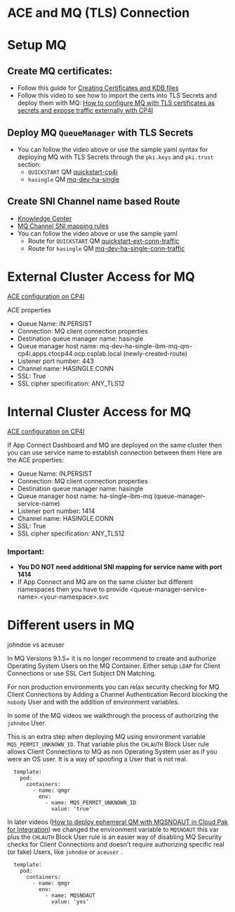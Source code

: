 # ACE and MQ (TLS) Connection

# Setup MQ

## Create MQ certificates: 
- Follow this guide for [Creating Certificates and KDB files](<./Create KDB.md>)
- Follow this video to see how to import the certs into TLS Secrets and deploy them with MQ: [How to configure MQ with TLS certificates as secrets and expose traffic externally with CP4I](https://www.youtube.com/watch?v=R0RZEL4jiUI)

## Deploy MQ `QueueManager` with TLS Secrets

- You can follow the video above or use the sample yaml syntax for deploying MQ with TLS Secrets through the `pki.keys` and `pki.trust`  section:
    -  `QUICKSTART` QM [quickstart-cp4i](<./quickstart-cp4i.yaml>)
    -  `hasingle` QM [mq-dev-ha-single](<./mq-dev-ha-single.yaml>)

## Create SNI Channel name based Route

- [Knowledge Center](https://www.ibm.com/support/knowledgecenter/SSFKSJ_9.2.0/com.ibm.mq.ctr.doc/cc_conn_qm_openshift.htm)
- [MQ Channel SNI mapping rules](https://www.ibm.com/support/pages/-ibm-websphere-mq-how-does-mq-provide-multiple-certificates-certlabl-capability)
- You can follow the video above or use the sample yaml
    - Route for `QUICKSTART` QM [quickstart-ext-conn-traffic](<./quickstart-ext-conn-traffic.yaml>)
    - Route for `hasingle` QM [mq-dev-ha-single-conn-traffic](<./mq-dev-ha-single-conn-traffic.yaml>)




# External Cluster Access for MQ

[ACE configuration on CP4I](https://www.youtube.com/watch?v=4zYoLk1drtY)

ACE properties
<ul>
<li> Queue Name: IN.PERSIST </li>
<li> Connection: MQ client connection properties </li>
<li> Destination queue manager name: hasingle </li>
<li> Queue manager host name: mq-dev-ha-single-ibm-mq-qm-cp4i.apps.ctocp44.ocp.csplab.local (newly-created-route) </li>
<li> Listener port number: 443 </li>
<li> Channel name: HASINGLE.CONN </li>
<li> SSL: True </li>
<li> SSL cipher specification: ANY_TLS12 </li> 
</ul>

# Internal Cluster Access for MQ

[ACE configuration on CP4I](https://www.youtube.com/watch?v=4zYoLk1drtY)

If App Connect Dashboard and MQ are deployed on the same cluster then you can use service name to establish connection between them
Here are the ACE properties: <br/>
<ul>
<li> Queue Name: IN.PERSIST </li>
<li> Connection: MQ client connection properties </li>
<li> Destination queue manager name: hasingle </li>
<li> Queue manager host name: ha-single-ibm-mq (queue-manager-service-name) </li>
<li> Listener port number: 1414 </li>
<li> Channel name: HASINGLE.CONN </li>
<li> SSL: True </li>
<li> SSL cipher specification: ANY_TLS12 </li> 
</ul>

### Important:
 * **You DO NOT need additional SNI mapping for service name with port 1414**
 * If App Connect and MQ are on the same cluster but different namespaces then you have to provide \<queue-manager-service-name\>.\<your-namespace\>.svc

# Different users in MQ
johndoe vs aceuser

In MQ Versions 9.1.5+ it is no longer recommend to create and authorize Operating System Users on the MQ Container. Either setup `LDAP` for Client Connections or use SSL Cert Subject DN Matching. 

For non production environments you can relax security checking for MQ Client Connections by Adding a Channel Authentication Record blocking the `nobody` User and with the addition of environment variables.

In some of the MQ videos we walkthrough the process of authorizing the `johndoe` User.

This is an extra step when deploying MQ using environment variable `MQS_PERMIT_UNKNOWN_ID`. That variable plus the `CHLAUTH` Block User rule allows Client Connections to MQ as non Operating System user as if you were an OS user. It is a way of spoofing a User that is not real.

```
  template:
    pod:
      containers:
        - name: qmgr
          env:
            - name: MQS_PERMIT_UNKNOWN_ID
              value: 'true'
```              

In later videos ([How to deploy ephemeral QM with MQSNOAUT in Cloud Pak for Integration](https://www.youtube.com/watch?v=9XKJvadu_wQ)) we changed the environment variable to `MQSNOAUT` this var plus the `CHLAUTH` Block User rule is an easier way of disabling MQ Security checks for Client Connections and doesn't require authorizing specific real (or fake) Users, like  `johndoe` or `aceuser` .
```
  template:
    pod:
      containers:
        - name: qmgr
          env:
            - name: MQSNOAUT
              value: 'yes'
```
